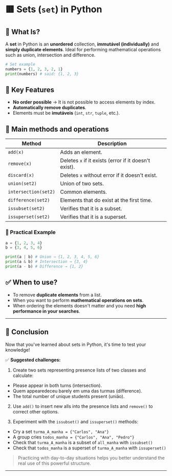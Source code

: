 # 🟥 Sets (`set`) in Python

## 📌 What Is?

A **set** in Python is an **unordered** collection, **immutável (individually)** and **simply duplicate elements**. Ideal for performing mathematical operations such as union, intersection and difference.

```python
# Set example
numbers = {1, 2, 3, 2, 1}
print(numbers) # said: {1, 2, 3}
```

## 🔑 Key Features

* **No order possible** → It is not possible to access elements by index.
* **Automatically remove duplicates**.
* Elements must be **imutáveis** (`int`, `str`, `tuple`, etc.).

## 🧰 Main methods and operations

| Method | Description |
| -------------------- | --------------------------------------- |
| `add(x)` | Adds an element. |
| `remove(x)` | Deletes `x` if it exists (error if it doesn't exist). |
| `discard(x)` | Deletes `x` without error if it doesn't exist. |
| `union(set2)` | Union of two sets. |
| `intersection(set2)` | Common elements. |
| `difference(set2)` | Elements that do exist at the first time. |
| `issubset(set2)` | Verifies that it is a subset. |
| `issuperset(set2)` | Verifies that it is a superset. |

### 🧪 Practical Example

```python
a = {1, 2, 3, 4}
b = {3, 4, 5, 6}

print(a | b) # Union → {1, 2, 3, 4, 5, 6}
print(a & b) # Intersection → {3, 4}
print(a - b) # Difference → {1, 2}
```

## ✅ When to use?

* To remove **duplicate elements** from a list.
* When you want to perform **mathematical operations on sets**.
* When ordering the elements doesn't matter and you need **high performance in your searches**.

---

## 📝 Conclusion

Now that you've learned about sets in Python, it's time to test your knowledge!

✅ **Suggested challenges:**

1. Create two sets representing presence lists of two classes and calculate:

* Please appear in both turns (intersection).
* Quem appearedeceu barely em uma das turmas (difference).
* The total number of unique students present (união).

2. Use `add()` to insert new alls into the presence lists and `remove()` to correct other options.

3. Experiment with the `issubset()` and `issuperset()` methods:

* Cry a set `turma_A_manha = {"Carlos", "Ana"}`
* A group cries `todos_manha = {"Carlos", "Ana", "Pedro"}`
* Check that `turma_A_manha` is a subset of `all_manha` with `issubset()`
* Check that `todos_manha` is a superset of `turma_A_manha` with `issuperset()`

> Practicing with day-to-day situations helps you better understand the real use of this powerful structure.

---